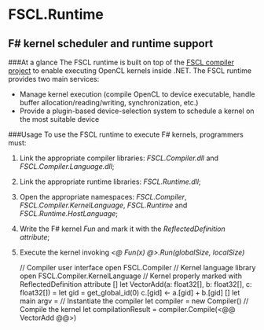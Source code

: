 FSCL.Runtime
============

F# kernel scheduler and runtime support
-----------------------------------------

###At a glance
The FSCL runtime is built on top of the [FSCL compiler project](https://github.com/GabrieleCocco/FSCL.Compiler) to enable executing
OpenCL kernels inside .NET.
The FSCL runtime provides two main services:

+ Manage kernel execution (compile OpenCL to device executable, handle buffer allocation/reading/writing, synchronization, etc.)
+ Provide a plugin-based device-selection system to schedule a kernel on the most suitable device

###Usage
To use the FSCL runtime to execute F# kernels, programmers must:

1. Link the appropriate compiler libraries: *FSCL.Compiler.dll* and *FSCL.Compiler.Language.dll*;
2. Link the appropriate runtime libraries: *FSCL.Runtime.dll*;
3. Open the appropriate namespaces: *FSCL.Compiler*, *FSCL.Compiler.KernelLanguage*, *FSCL.Runtime* and *FSCL.Runtime.HostLanguage*;
4. Write the F# kernel *Fun* and mark it with the *ReflectedDefinition attribute*;
5. Execute the kernel invoking *<@ Fun(x) @>.Run(globalSize, localSize)*

    // Compiler user interface
    open FSCL.Compiler
    // Kernel language library
    open FSCL.Compiler.KernelLanguage
    // Kernel properly marked with ReflectedDefinition attribute
    [<ReflectedDefinition>]
    let VectorAdd(a: float32[], b: float32[], c: float32[]) =
        let gid = get_global_id(0)
        c.[gid] <- a.[gid] + b.[gid]
    [<EntryPoint>]
    let main argv =
        // Instantiate the compiler
        let compiler = new Compiler()
        // Compile the kernel
        let compilationResult = compiler.Compile(<@@ VectorAdd @@>)


